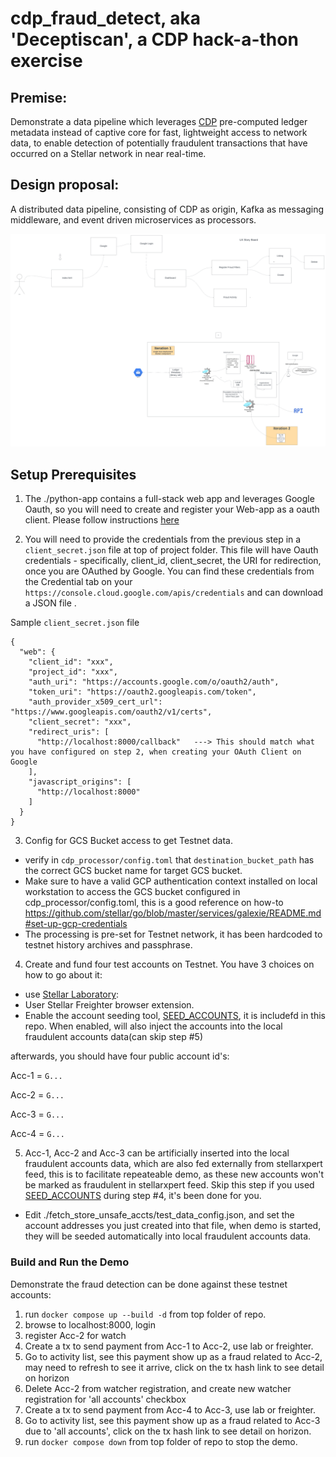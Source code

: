 # cdp_fraud_detect, aka 'Deceptiscan', a CDP hack-a-thon exercise 

## Premise:
Demonstrate a data pipeline which leverages [CDP](https://stellar.org/blog/developers/composable-data-platform) pre-computed ledger metadata instead of captive core for fast, lightweight access to network data, to enable  detection of potentially fraudulent transactions that have occurred on a Stellar network in near real-time.  

## Design proposal:

A distributed data pipeline, consisting of CDP as origin, Kafka as messaging middleware, and event driven microservices as processors.

![data pipeline](./design.png)

## Setup Prerequisites
1. The ./python-app contains a full-stack web app and leverages Google Oauth, so you will need to create and register your Web-app as a oauth client. Please follow instructions [here](https://www.youtube.com/shorts/WABhO9KsOpU)

2. You will need to provide the credentials from the previous step in a `client_secret.json` file at top of project folder.
This file will have Oauth credentials - specifically, client_id, client_secret, the URI for redirection, once you are OAuthed by Google. You can find these credentials from the Credential tab on your `https://console.cloud.google.com/apis/credentials` and can download a JSON file .

Sample `client_secret.json` file

```commandline
{
  "web": {
    "client_id": "xxx",
    "project_id": "xxx",
    "auth_uri": "https://accounts.google.com/o/oauth2/auth",
    "token_uri": "https://oauth2.googleapis.com/token",
    "auth_provider_x509_cert_url": "https://www.googleapis.com/oauth2/v1/certs",
    "client_secret": "xxx",
    "redirect_uris": [
      "http://localhost:8000/callback"   ---> This should match what you have configured on step 2, when creating your OAuth Client on Google
    ],
    "javascript_origins": [
      "http://localhost:8000"
    ]
  }
}
```

3. Config for GCS Bucket access to get Testnet data.
  * verify in `cdp_processor/config.toml` that `destination_bucket_path` has the correct GCS bucket name for target GCS bucket.
  * Make sure to have a valid GCP authentication context installed on local workstation to access the GCS bucket configured in cdp_processor/config.toml, this is a good reference on how-to https://github.com/stellar/go/blob/master/services/galexie/README.md#set-up-gcp-credentials 
  * The processing is pre-set for Testnet network, it has been hardcoded to testnet history archives and passphrase.


4. Create and fund four test accounts on Testnet. You have 3 choices on how to go about it:
  * use [Stellar Laboratory](https://lab.stellar.org/account/create?$=network$id=testnet&label=Testnet&horizonUrl=https:////horizon-testnet.stellar.org&rpcUrl=https:////soroban-testnet.stellar.org&passphrase=Test%20SDF%20Network%20/;%20September%202015;&endpoints$params$order=desc&limit=200;;&transaction$build$operations@$operation_type=&params@;;):
  * User Stellar Freighter browser extension.
  * Enable the account seeding tool, [SEED_ACCOUNTS](./docker-compose.yml#L55), it is includefd in this repo. When enabled, will also inject the accounts into the local fraudulent accounts data(can skip step #5)

afterwards, you should have four public account id's:

Acc-1 = `G...`

Acc-2 = `G...`

Acc-3 = `G...`

Acc-4 = `G...`


5. Acc-1, Acc-2 and Acc-3 can be artificially inserted into the local fraudulent accounts data, which are also fed externally from stellarxpert feed, this is to facilitate repeateable demo, as these new accounts won't be marked as fraudulent in stellarxpert feed. Skip this step if you used [SEED_ACCOUNTS](./docker-compose.yml#L55) during step #4, it's been done for you.
  * Edit ./fetch_store_unsafe_accts/test_data_config.json, and set the account addresses you just created into that file, when demo is started, they will be seeded automatically into local fraudulent accounts data. 


### Build and Run the Demo

Demonstrate the fraud detection can be done against these testnet accounts:

1. run `docker compose up --build -d` from top folder of repo.
2. browse to localhost:8000, login
3. register Acc-2 for watch
4. Create a tx to send payment from Acc-1 to Acc-2, use lab or freighter. 
5. Go to activity list, see this payment show up as a fraud related to Acc-2, may need to refresh to see it arrive, click on the tx hash link to see detail on horizon
6. Delete Acc-2 from watcher registration, and create new watcher registration for 'all accounts' checkbox
7. Create a tx to send payment from Acc-4 to Acc-3, use lab or freighter.
8. Go to activity list, see this payment show up as a fraud related to Acc-3 due to 'all accounts', click on the tx hash link to see detail on horizon.
9. run `docker compose down` from top folder of repo to stop the demo.